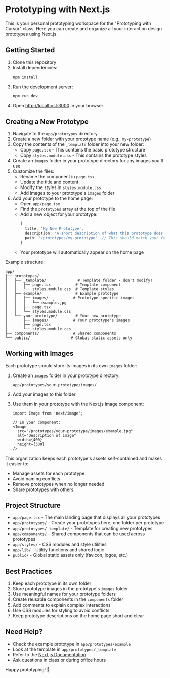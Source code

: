 # Prototyping with Next.js

This is your personal prototyping workspace for the "Prototyping with Cursor" class. Here you can create and organize all your interaction design prototypes using Next.js.

## Getting Started

1. Clone this repository
2. Install dependencies:
   ```bash
   npm install
   ```
3. Run the development server:
   ```bash
   npm run dev
   ```
4. Open [http://localhost:3000](http://localhost:3000) in your browser

## Creating a New Prototype

1. Navigate to the `app/prototypes` directory
2. Create a new folder with your prototype name (e.g., `my-prototype`)
3. Copy the contents of the `_template` folder into your new folder:
   - Copy `page.tsx` - This contains the basic prototype structure
   - Copy `styles.module.css` - This contains the prototype styles
4. Create an `images` folder in your prototype directory for any images you'll use
5. Customize the files:
   - Rename the component in `page.tsx`
   - Update the title and content
   - Modify the styles in `styles.module.css`
   - Add images to your prototype's `images` folder
6. Add your prototype to the home page:
   - Open `app/page.tsx`
   - Find the `prototypes` array at the top of the file
   - Add a new object for your prototype:
     ```typescript
     {
       title: 'My New Prototype',
       description: 'A short description of what this prototype does',
       path: '/prototypes/my-prototype'  // This should match your folder name
     }
     ```
   - Your prototype will automatically appear on the home page

Example structure:
```
app/
├── prototypes/
│   ├── _template/              # Template folder - don't modify!
│   │   ├── page.tsx           # Template component
│   │   └── styles.module.css  # Template styles
│   ├── example/               # Example prototype
│   │   ├── images/           # Prototype-specific images
│   │   │   └── example.jpg
│   │   ├── page.tsx
│   │   └── styles.module.css
│   └── your-prototype/        # Your new prototype
│       ├── images/           # Your prototype's images
│       ├── page.tsx
│       └── styles.module.css
├── components/               # Shared components
└── public/                  # Global static assets only
```

## Working with Images

Each prototype should store its images in its own `images` folder:

1. Create an `images` folder in your prototype directory:
   ```
   app/prototypes/your-prototype/images/
   ```

2. Add your images to this folder

3. Use them in your prototype with the Next.js Image component:
   ```tsx
   import Image from 'next/image';

   // In your component:
   <Image
     src="/prototypes/your-prototype/images/example.jpg"
     alt="Description of image"
     width={400}
     height={300}
   />
   ```

This organization keeps each prototype's assets self-contained and makes it easier to:
- Manage assets for each prototype
- Avoid naming conflicts
- Remove prototypes when no longer needed
- Share prototypes with others

## Project Structure

- `app/page.tsx` - The main landing page that displays all your prototypes
- `app/prototypes/` - Create your prototypes here, one folder per prototype
- `app/prototypes/_template/` - Template for creating new prototypes
- `app/components/` - Shared components that can be used across prototypes
- `app/styles/` - CSS modules and style utilities
- `app/lib/` - Utility functions and shared logic
- `public/` - Global static assets only (favicon, logos, etc.)

## Best Practices

1. Keep each prototype in its own folder
2. Store prototype images in the prototype's `images` folder
3. Use meaningful names for your prototype folders
4. Create reusable components in the `components` folder
5. Add comments to explain complex interactions
6. Use CSS modules for styling to avoid conflicts
7. Keep prototype descriptions on the home page short and clear

## Need Help?

- Check the example prototype in `app/prototypes/example`
- Look at the template in `app/prototypes/_template`
- Refer to the [Next.js Documentation](https://nextjs.org/docs)
- Ask questions in class or during office hours

Happy prototyping! 🚀
